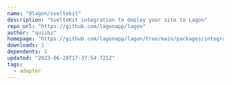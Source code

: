 ```yaml
---
name: "@lagon/sveltekit"
description: "SvelteKit integration to deploy your site to Lagon"
repo_url: "https://github.com/lagonapp/lagon"
author: "quiibz"
homepage: "https://github.com/lagonapp/lagon/tree/main/packages/integrations/sveltekit"
downloads: 1
dependents: 1
updated: "2023-06-29T17:37:54.721Z"
tags: 
  - adapter
---
```

